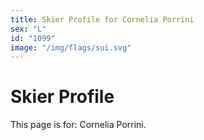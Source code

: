 ```yaml
---
title: Skier Profile for Cornelia Porrini
sex: "L"
id: "1099"
image: "/img/flags/sui.svg" 
---
```


# Skier Profile

This page is for: Cornelia Porrini.
    